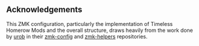 ## Acknowledgements

This ZMK configuration, particularly the implementation of Timeless Homerow Mods and the overall structure, draws heavily from the work done by [urob](https://github.com/urob) in their [zmk-config](https://github.com/urob/zmk-config) and [zmk-helpers](https://github.com/urob/zmk-helpers) repositories.
